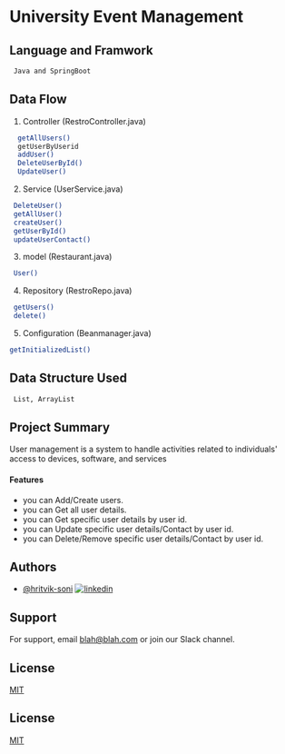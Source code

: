 # University Event Management

## Language and Framwork 

```bash
 Java and SpringBoot
```

## Data Flow

 1. Controller (RestroController.java)

```bash
  getAllUsers()
  getUserByUserid
  addUser()
  DeleteUserById()
  UpdateUser()
```
2. Service  (UserService.java)

```bash
 DeleteUser()
 getAllUser()
 createUser()
 getUserById()
 updateUserContact()
```
3. model  (Restaurant.java)

```bash
 User()
```
4. Repository  (RestroRepo.java)

```bash
 getUsers()
 delete()
```
5. Configuration  (Beanmanager.java)

```bash
getInitializedList()
```


## Data Structure Used

```bash
 List, ArrayList
```

## Project Summary

User management is a system to handle activities related to individuals' access to devices, software, and services
 
 #### Features

- you can Add/Create users.
- you can Get all user details.
- you can Get specific user details by user id.
- you can Update specific user details/Contact by user id.
- you can Delete/Remove specific user details/Contact by user id.
  
## Authors

- [@hritvik-soni](https://www.github.com/hritvik-soni)
[![linkedin](https://img.shields.io/badge/linkedin-0A66C2?style=for-the-badge&logo=linkedin&logoColor=white)](https://www.linkedin.com/)


## Support

For support, email blah@blah.com or join our Slack channel.


## License

[MIT](https://choosealicense.com/licenses/mit/)


## License

[MIT](https://choosealicense.com/licenses/mit/)

